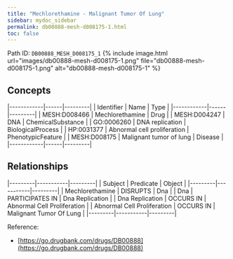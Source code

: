 ```yaml
---
title: "Mechlorethamine - Malignant Tumor Of Lung"
sidebar: mydoc_sidebar
permalink: db00888-mesh-d008175-1.html
toc: false 
---
```



Path ID: `DB00888_MESH_D008175_1`
{% include image.html url="images/db00888-mesh-d008175-1.png" file="db00888-mesh-d008175-1.png" alt="db00888-mesh-d008175-1" %}

## Concepts

|------------|------|---------|
| Identifier | Name | Type    |
|------------|------|---------|
| MESH:D008466 | Mechlorethamine | Drug |
| MESH:D004247 | DNA | ChemicalSubstance |
| GO:0006260 | DNA replication | BiologicalProcess |
| HP:0031377 | Abnormal cell proliferation | PhenotypicFeature |
| MESH:D008175 | Malignant tumor of lung | Disease |
|------------|------|---------|

## Relationships

|---------|-----------|---------|
| Subject | Predicate | Object  |
|---------|-----------|---------|
| Mechlorethamine | DISRUPTS | Dna |
| Dna | PARTICIPATES IN | Dna Replication |
| Dna Replication | OCCURS IN | Abnormal Cell Proliferation |
| Abnormal Cell Proliferation | OCCURS IN | Malignant Tumor Of Lung |
|---------|-----------|---------|

Reference: 
  - [https://go.drugbank.com/drugs/DB00888](https://go.drugbank.com/drugs/DB00888)
